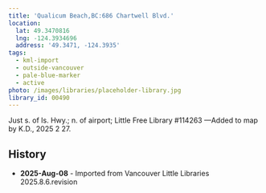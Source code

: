 ```yaml
---
title: 'Qualicum Beach,BC:686 Chartwell Blvd.'
location:
  lat: 49.3470816
  lng: -124.3934696
  address: '49.3471, -124.3935'
tags:
  - kml-import
  - outside-vancouver
  - pale-blue-marker
  - active
photo: /images/libraries/placeholder-library.jpg
library_id: 00490
---
```

Just s. of Is. Hwy.; n. of airport; Little Free Library #114263
—Added to map by K.D., 2025 2 27.

## History
- **2025-Aug-08** - Imported from Vancouver Little Libraries 2025.8.6.revision
